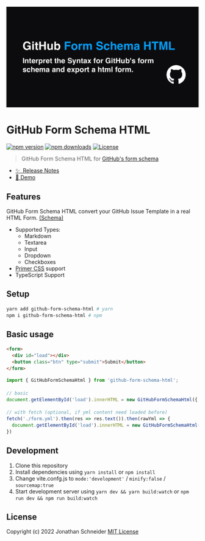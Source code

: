 ![GitHub Form Schema HTML](./banner.jpg)

# GitHub Form Schema HTML

[![npm version][npm-version-src]][npm-version-href]
[![npm downloads][npm-downloads-src]][npm-downloads-href]
[![License][license-src]][license-href]

> GitHub Form Schema HTML for [GitHub's form schema](https://docs.github.com/en/communities/using-templates-to-encourage-useful-issues-and-pull-requests/syntax-for-githubs-form-schema)

- [✨ &nbsp;Release Notes](https://github.com/JonathanSchndr/github-form-schema-html/releases)
- [🔴 Demo](https://github.com/JonathanSchndr/github-form-schema-html/tree/main/example)

## Features

GitHub Form Schema HTML convert your GitHub Issue Template in a real HTML Form. [(Schema)](https://docs.github.com/en/communities/using-templates-to-encourage-useful-issues-and-pull-requests/syntax-for-githubs-form-schema)

- Supported Types:
  - Markdown
  - Textarea
  - Input
  - Dropdown
  - Checkboxes
- [Primer CSS](https://primer.style/) support
- TypeScript Support


## Setup

```sh
yarn add github-form-schema-html # yarn
npm i github-form-schema-html # npm
```

## Basic usage

```html
<form>
  <div id="load"></div>
  <button class="btn" type="submit">Submit</button>
</form>
```

```javascript
import { GitHubFormSchemaHtml } from 'github-form-schema-html';

// basic
document.getElementById('load').innerHTML = new GitHubFormSchemaHtml({ yml: rawYml }).render();

// with fetch (optional, if yml content need loaded before)
fetch('./form.yml').then(res => res.text()).then(rawYml => {
  document.getElementById('load').innerHTML = new GitHubFormSchemaHtml({ yml: rawYml }).render();
})
```

## Development

1. Clone this repository
2. Install dependencies using `yarn install` or `npm install`
3. Change vite.confg.js to `mode:'development'` / `minify:false` / `sourcemap:true`
4. Start development server using `yarn dev && yarn build:watch` or `npm run dev && npm run build:watch`

## License

Copyright (c) 2022 Jonathan Schneider
[MIT License](./LICENSE)

<!-- Badges -->

[npm-version-src]: https://img.shields.io/npm/v/github-form-schema-html/latest.svg
[npm-version-href]: https://npmjs.com/package/github-form-schema-html
[npm-downloads-src]: https://img.shields.io/npm/dt/github-form-schema-html.svg
[npm-downloads-href]: https://npmjs.com/package/github-form-schema-html
[license-src]: https://img.shields.io/npm/l/github-form-schema-html.svg
[license-href]: https://npmjs.com/package/github-form-schema-html
